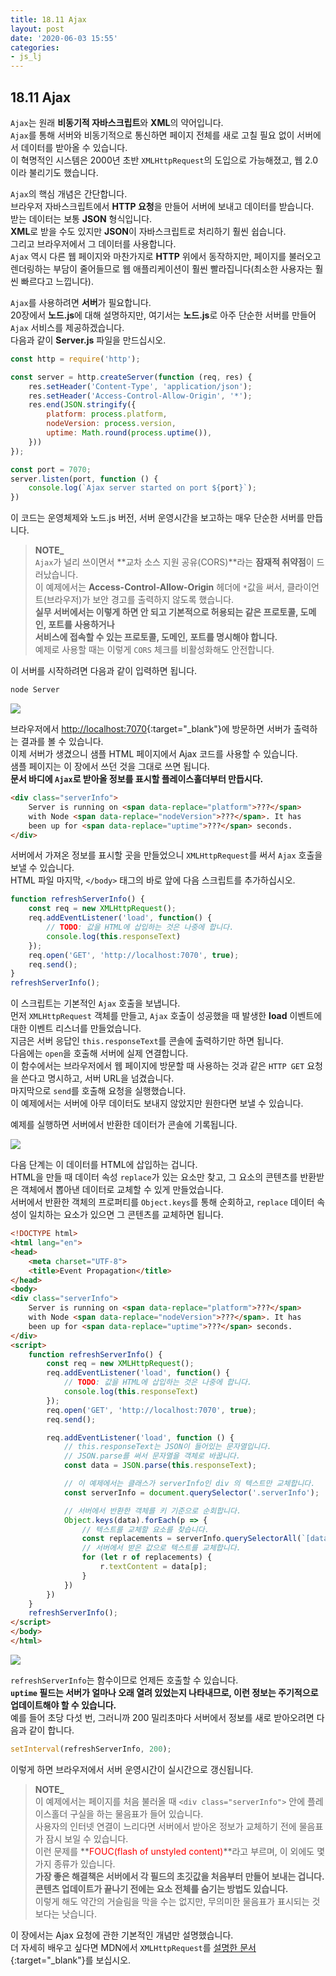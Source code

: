 ```yaml
---
title: 18.11 Ajax
layout: post
date: '2020-06-03 15:55'
categories:
- js_lj
---
```


## 18.11 Ajax

`Ajax`는 원래 **비동기적 자바스크립트**와 **XML**의 약어입니다.  
`Ajax`를 통해 서버와 비동기적으로 통신하면 페이지 전체를 새로 고칠 필요 없이 서버에서 데이터를 받아올 수 있습니다.  
이 혁명적인 시스템은 2000년 초반 `XMLHttpRequest`의 도입으로 가능해졌고, 웹 2.0이라 불리기도 했습니다.

`Ajax`의 핵심 개념은 간단합니다.  
브라우저 자바스크립트에서 **HTTP 요청**을 만들어 서버에 보내고 데이터를 받습니다.  
받는 데이터는 보통 **JSON** 형식입니다.  
**XML**로 받을 수도 있지만 **JSON**이 자바스크립트로 처리하기 훨씬 쉽습니다.  
그리고 브라우저에서 그 데이터를 사용합니다.  
`Ajax` 역시 다른 웹 페이지와 마찬가지로 **HTTP** 위에서 동작하지만, 페이지를 불러오고 렌더링하는 부담이 줄어들므로 웹 애플리케이션이 
훨씬 빨라집니다(최소한 사용자는 훨씬 빠르다고 느낍니다).

`Ajax`를 사용하려면 **서버**가 필요합니다.  
20장에서 **노드.js**에 대해 설명하지만, 여기서는 **노드.js**로 아주 단순한 서버를 만들어 `Ajax` 서비스를 제공하겠습니다.  
다음과 같이 **Server.js** 파일을 만드십시오.

```javascript
const http = require('http');

const server = http.createServer(function (req, res) {
    res.setHeader('Content-Type', 'application/json');
    res.setHeader('Access-Control-Allow-Origin', '*');
    res.end(JSON.stringify({
        platform: process.platform,
        nodeVersion: process.version,
        uptime: Math.round(process.uptime()),
    }))
});

const port = 7070;
server.listen(port, function () {
    console.log(`Ajax server started on port ${port}`);
})
```

이 코드는 운영체제와 노드.js 버전, 서버 운영시간을 보고하는 매우 단순한 서버를 만듭니다.  

>**NOTE_**  
>`Ajax`가 널리 쓰이면서 **교차 소스 지원 공유(CORS)**라는 **잠재적 취약점**이 드러났습니다.  
>이 예제에서는 **Access-Control-Allow-Origin** 헤더에 `*`값을 써서, 클라이언트(브라우저)가 보안 경고를 출력하지 않도록 했습니다.  
>**실무 서버에서는 이렇게 하면 안 되고 기본적으로 허용되는 같은 프로토콜, 도메인, 포트를 사용하거나**  
>**서비스에 접속할 수 있는 프로토콜, 도메인, 포트를 명시해야 합니다.**  
>예제로 사용할 때는 이렇게 `CORS` 체크를 비활성화해도 안전합니다.

이 서버를 시작하려면 다음과 같이 입력하면 됩니다.

```bash
node Server
```

![](/static/img/learningjs/image194.jpg)

브라우저에서 [http://localhost:7070](http://localhost:7070){:target="_blank"}에 방문하면 서버가 출력하는 결과를 볼 수 있습니다.  
이제 서버가 생겼으니 샘플 HTML 페이지에서 Ajax 코드를 사용할 수 있습니다.  
샘플 페이지는 이 장에서 쓰던 것을 그대로 쓰면 됩니다.  
**문서 바디에 `Ajax`로 받아올 정보를 표시할 플레이스홀더부터 만듭시다.**

```html
<div class="serverInfo">
    Server is running on <span data-replace="platform">???</span>
    with Node <span data-replace="nodeVersion">???</span>. It has
    been up for <span data-replace="uptime">???</span> seconds.
</div>
```

서버에서 가져온 정보를 표시할 곳을 만들었으니 `XMLHttpRequest`를 써서 `Ajax` 호출을 보낼 수 있습니다.  
HTML 파일 마지막, `</body>` 태그의 바로 앞에 다음 스크립트를 추가하십시오.

```javascript
function refreshServerInfo() {
    const req = new XMLHttpRequest();
    req.addEventListener('load', function() {
        // TODO: 값을 HTML에 삽입하는 것은 나중에 합니다.
        console.log(this.responseText)
    });
    req.open('GET', 'http://localhost:7070', true);
    req.send();
}
refreshServerInfo();
```

이 스크립트는 기본적인 `Ajax` 호출을 보냅니다.  
먼저 `XMLHttpRequest` 객체를 만들고, `Ajax` 호출이 성공했을 때 발생한 **load** 이벤트에 대한 이벤트 리스너를 만들었습니다.  
지금은 서버 응답인 `this.responseText`를 콘솔에 출력하기만 하면 됩니다.  
다음에는 `open`을 호출해 서버에 실제 연결합니다.    
이 함수에서는 브라우저에서 웹 페이지에 방문할 때 사용하는 것과 같은 `HTTP GET` 요청을 쓴다고 명시하고, 서버 URL을 넘겼습니다.  
마지막으로 `send`를 호출해 요청을 실행했습니다.  
이 예제에서는 서버에 아무 데이터도 보내지 않았지만 원한다면 보낼 수 있습니다.

예제를 실행하면 서버에서 반환한 데이터가 콘솔에 기록됩니다.

![](/static/img/learningjs/image195.jpg)

다음 단계는 이 데이터를 HTML에 삽입하는 겁니다.  
HTML을 만들 때 데이터 속성 `replace`가 있는 요소만 찾고, 그 요소의 콘텐츠를 반환받은 객체에서 뽑아낸 데이터로 교체할 수 있게 만들었습니다.  
서버에서 반환한 객체의 프로퍼티를 `Object.keys`를 통해 순회하고, `replace` 데이터 속성이 일치하는 요소가 있으면 그 콘텐츠를 교체하면 됩니다.

```html
<!DOCTYPE html>
<html lang="en">
<head>
    <meta charset="UTF-8">
    <title>Event Propagation</title>
</head>
<body>
<div class="serverInfo">
    Server is running on <span data-replace="platform">???</span>
    with Node <span data-replace="nodeVersion">???</span>. It has
    been up for <span data-replace="uptime">???</span> seconds.
</div>
<script>
    function refreshServerInfo() {
        const req = new XMLHttpRequest();
        req.addEventListener('load', function() {
            // TODO: 값을 HTML에 삽입하는 것은 나중에 합니다.
            console.log(this.responseText)
        });
        req.open('GET', 'http://localhost:7070', true);
        req.send();

        req.addEventListener('load', function () {
            // this.responseText는 JSON이 들어있는 문자열입니다.
            // JSON.parse를 써서 문자열을 객체로 바꿉니다.
            const data = JSON.parse(this.responseText);

            // 이 예제에서는 클래스가 serverInfo인 div 의 텍스트만 교체합니다.
            const serverInfo = document.querySelector('.serverInfo');

            // 서버에서 반환한 객체를 키 기준으로 순회합니다.
            Object.keys(data).forEach(p => {
                // 텍스트를 교체할 요소를 찾습니다.
                const replacements = serverInfo.querySelectorAll(`[data-replace="${p}"]`);
                // 서버에서 받은 값으로 텍스트를 교체합니다.
                for (let r of replacements) {
                    r.textContent = data[p];
                }
            })
        })
    }
    refreshServerInfo();
</script>
</body>
</html>
```

![](/static/img/learningjs/image196.jpg)

`refreshServerInfo`는 함수이므로 언제든 호출할 수 있습니다.  
**`uptime` 필드는 서버가 얼마나 오래 열려 있었는지 나타내므로, 이런 정보는 주기적으로 업데이트해야 할 수 있습니다.**  
예를 들어 초당 다섯 번, 그러니까 200 밀리초마다 서버에서 정보를 새로 받아오려면 다음과 같이 합니다.

```javascript
setInterval(refreshServerInfo, 200);
```

이렇게 하면 브라우저에서 서버 운영시간이 실시간으로 갱신됩니다.

>**NOTE_**  
>이 예제에서는 페이지를 처음 불러올 때 `<div class="serverInfo">` 안에 플레이스홀더 구실을 하는 물음표가 들어 있습니다.  
>사용자의 인터넷 연결이 느리다면 서버에서 받아온 정보가 교체하기 전에 물음표가 잠시 보일 수 있습니다.  
>이런 문제를 **<span style="color:red">FOUC(flash of unstyled content)</span>**라고 부르며, 이 외에도 몇 가지 종류가 있습니다.  
>**가장 좋은 해결책은 서버에서 각 필드의 초깃값을 처음부터 만들어 보내는 겁니다.**  
>**콘텐츠 업데이트가 끝나기 전에는 요소 전체를 숨기는 방법도 있습니다.**  
>이렇게 해도 약간의 거슬림을 막을 수는 없지만, 무의미한 물음표가 표시되는 것보다는 낫습니다.

이 장에서는 Ajax 요청에 관한 기본적인 개념만 설명했습니다.  
더 자세히 배우고 싶다면 MDN에서 `XMLHttpRequest`를 [설명한 문서](https://goo.gl/r0iyR){:target="_blank"}를 보십시오.
